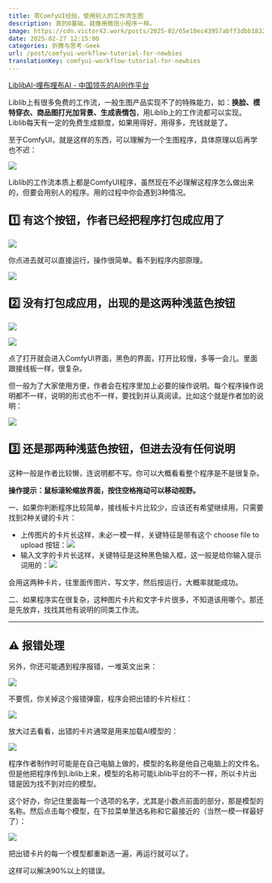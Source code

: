 ```yaml
---
title: 零ComfyUI经验，使用别人的工作流生图
description: 真的0基础，就像用微信小程序一样。
image: https://cdn.victor42.work/posts/2025-02/65e10ec43957abff3dbb183248e33bd3.webp
date: 2025-02-27 12:15:00
categories: 折腾与思考-Geek
url: /post/comfyui-workflow-tutorial-for-newbies
translationKey: comfyui-workflow-tutorial-for-newbies
---
```


[LiblibAI-哩布哩布AI - 中国领先的AI创作平台](https://www.liblib.art/workflows)

Liblib上有很多免费的工作流，一般生图产品实现不了的特殊能力，如：**换脸、模特穿衣、商品图打光加背景、生成表情包**，用Liblib上的工作流都可以实现。Liblib每天有一定的免费生成额度，如果用得好，用得多，充钱就是了。

至于ComfyUI，就是这样的东西，可以理解为一个生图程序，具体原理以后再学也不迟：

![](https://cdn.victor42.work/posts/2025-02/65e10ec43957abff3dbb183248e33bd3.webp)

Liblib的工作流本质上都是ComfyUI程序，虽然现在不必理解这程序怎么做出来的，但要会用别人的程序。用的过程中你会遇到3种情况。

## 1️⃣ 有这个按钮，作者已经把程序打包成应用了

![](https://cdn.victor42.work/posts/2025-02/46c26df9a8577c9cdf77aae4af49f1f1.webp)

你点进去就可以直接运行，操作很简单。看不到程序内部原理。

![](https://cdn.victor42.work/posts/2025-02/caefee5ee6854594b0e273f148ddbc46.webp)

## 2️⃣ 没有打包成应用，出现的是这两种浅蓝色按钮

![](https://cdn.victor42.work/posts/2025-02/421edc7a9ebe6cf69aa23245d5d0ea01.webp)

![](https://cdn.victor42.work/posts/2025-02/b78bb6863e56b1c86be4bfd3feb0a5d5.webp)

点了打开就会进入ComfyUI界面，黑色的界面，打开比较慢，多等一会儿。里面跟接线板一样，很复杂。

但一般为了大家使用方便，作者会在程序里加上必要的操作说明。每个程序操作说明都不一样，说明的形式也不一样，要找到并认真阅读。比如这个就是作者加的说明：

![](https://cdn.victor42.work/posts/2025-02/7d652a7e19399a3c53683aa792a38bb7.webp)

## 3️⃣ 还是那两种浅蓝色按钮，但进去没有任何说明

这种一般是作者比较懒，连说明都不写。你可以大概看看整个程序是不是很复杂。

**操作提示：鼠标滚轮缩放界面，按住空格拖动可以移动视野。**

一、如果你判断程序比较简单，接线板卡片比较少，应该还有希望继续用，只需要找到2种关键的卡片：

- 上传图片的卡片长这样，未必一模一样，关键特征是带有这个 choose file to upload 按钮：![](https://cdn.victor42.work/posts/2025-02/88465060dc6397b6e62a5bfca4b1d89f.webp)
- 输入文字的卡片长这样，关键特征是这种黑色输入框，这一般是给你输入提示词用的：![](https://cdn.victor42.work/posts/2025-02/09dbc0f7779d7896470f8ffc876d936d.webp)

会用这两种卡片，往里面传图片、写文字，然后按运行，大概率就能成功。

二、如果程序实在很复杂，这种图片卡片和文字卡片很多，不知道该用哪个。那还是先放弃，找找其他有说明的同类工作流。

---

## ⚠️ 报错处理

另外，你还可能遇到程序报错，一堆英文出来：

![](https://cdn.victor42.work/posts/2025-02/1ae88573acbc157fb7bf1443a68dcb25.webp)

不要慌，你关掉这个报错弹窗，程序会把出错的卡片标红：

![](https://cdn.victor42.work/posts/2025-02/c024ed1135e6e390d941dfa607010b77.webp)

放大过去看看，出错的卡片通常是用来加载AI模型的：

![](https://cdn.victor42.work/posts/2025-02/53f255d839ade35227ea9c02e782517b.webp)

程序作者制作时可能是在自己电脑上做的，模型的名称是他自己电脑上的文件名。但是他把程序传到Liblib上来，模型的名称可能Liblib平台的不一样，所以卡片出错是因为找不到对应的模型。

这个好办，你记住里面每一个选项的名字，尤其是小数点前面的部分，那是模型的名称。然后点击每个模型，在下拉菜单里选名称和它最接近的（当然一模一样最好了）：

![](https://cdn.victor42.work/posts/2025-02/c460eab80d6db0ff96dac59993a8ca9e.webp)

把出错卡片的每一个模型都重新选一遍，再运行就可以了。

这样可以解决90%以上的错误。